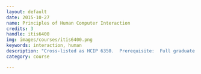 ```yaml
---
layout: default
date: 2015-10-27
name: Principles of Human Computer Interaction
credits: 3
handle: itis6400
img: images/courses/itis6400.png
keywords: interaction, human
description: "Cross-listed as HCIP 6350.  Prerequisite:  Full graduate standing, or permission of department.  An introduction to Human-Computer Interaction practice and research.   Topics include:  the perceptual, cognitive, and social characteristics of people, as well as methods for learning more about people and their use of computing systems.  The process of interface design, methods of design, and ways to evaluate and improve a design.  Also highlights a number of current and cutting-edge research topics in Human-Computer Interaction.  A balance of design, sociological/psychological, and information systems elements.  (Spring)"
category: course

---
```

